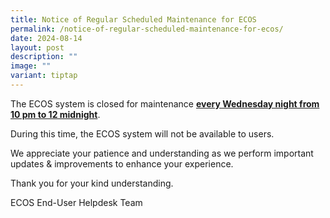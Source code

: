 ```yaml
---
title: Notice of Regular Scheduled Maintenance for ECOS
permalink: /notice-of-regular-scheduled-maintenance-for-ecos/
date: 2024-08-14
layout: post
description: ""
image: ""
variant: tiptap
---
```

<p>The ECOS system is closed for maintenance <strong><u>every Wednesday night from 10 pm to 12 midnight</u></strong>.</p>
<p>During this time, the ECOS system will not be available to users.</p>
<p>We appreciate your patience and understanding as we perform important
updates &amp; improvements to enhance your experience.</p>
<p>Thank you for your kind understanding.</p>
<p>ECOS End-User Helpdesk Team</p>